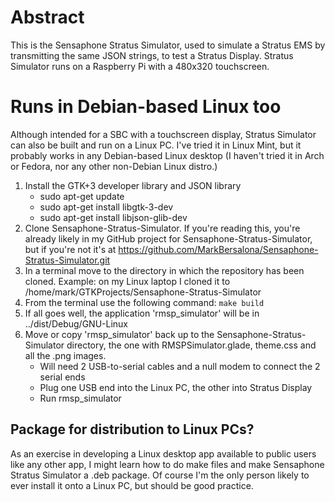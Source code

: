 # Abstract
This is the Sensaphone Stratus Simulator, used to simulate a Stratus EMS by transmitting the same JSON strings, to test a Stratus Display. Stratus Simulator runs on a Raspberry Pi with a 480x320 touchscreen.


# Runs in Debian-based Linux too
Although intended for a SBC with a touchscreen display, Stratus Simulator can also be built and run on a Linux PC. I've tried it in Linux Mint, but it probably works in any Debian-based Linux desktop (I haven't tried it in Arch or Fedora, nor any other non-Debian Linux distro.)
1. Install the GTK+3 developer library and JSON library
   - sudo apt-get update
   - sudo apt-get install libgtk-3-dev
   - sudo apt-get install libjson-glib-dev
2. Clone Sensaphone-Stratus-Simulator. If you're reading this, you're already likely in my GitHub project for Sensaphone-Stratus-Simulator, but if you're not it's at https://github.com/MarkBersalona/Sensaphone-Stratus-Simulator.git
3. In a terminal move to the directory in which the repository has been cloned. Example: on my Linux laptop I cloned it to /home/mark/GTKProjects/Sensaphone-Stratus-Simulator
4. From the terminal use the following command: `make build`
5. If all goes well, the application 'rmsp_simulator' will be in ../dist/Debug/GNU-Linux
6. Move or copy 'rmsp_simulator' back up to the Sensaphone-Stratus-Simulator directory, the one with RMSPSimulator.glade, theme.css and all the .png images.
   - Will need 2 USB-to-serial cables and a null modem to connect the 2 serial ends
   - Plug one USB end into the Linux PC, the other into Stratus Display
   - Run rmsp_simulator

## Package for distribution to Linux PCs?
As an exercise in developing a Linux desktop app available to public users like any other
app, I might learn how to do make files and make Sensaphone Stratus Simulator a .deb package.
Of course I'm the only person likely to ever install it onto a Linux PC, but should be good
practice.
